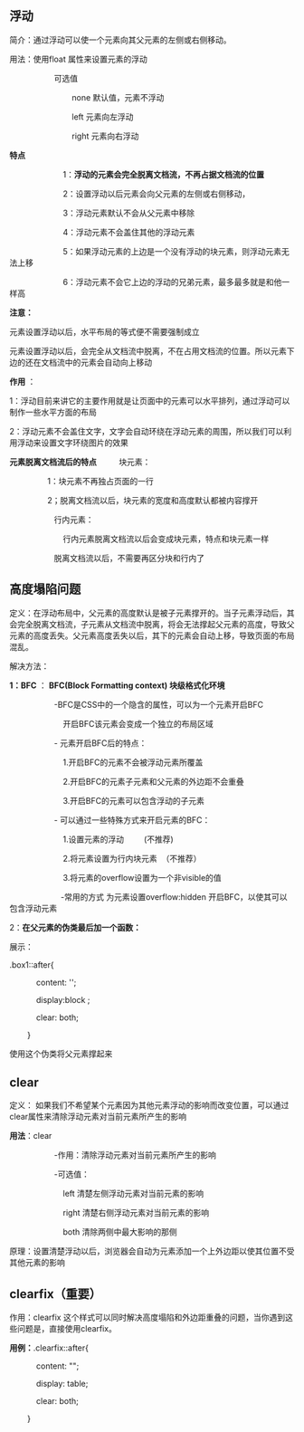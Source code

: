 ## 浮动

简介：通过浮动可以使一个元素向其父元素的左侧或右侧移动。

用法：使用float 属性来设置元素的浮动

                    可选值

                            none 默认值，元素不浮动

                            left 元素向左浮动

                            right 元素向右浮动

**特点**

                        1：**浮动的元素会完全脱离文档流，不再占据文档流的位置**

                        2：设置浮动以后元素会向父元素的左侧或右侧移动，

                        3：浮动元素默认不会从父元素中移除

                        4：浮动元素不会盖住其他的浮动元素

                        5：如果浮动元素的上边是一个没有浮动的块元素，则浮动元素无法上移

                        6：浮动元素不会它上边的浮动的兄弟元素，最多最多就是和他一样高



**注意：**

元素设置浮动以后，水平布局的等式便不需要强制成立

元素设置浮动以后，会完全从文档流中脱离，不在占用文档流的位置。所以元素下边的还在文档流中的元素会自动向上移动



**作用** ：

1：浮动目前来讲它的主要作用就是让页面中的元素可以水平排列，通过浮动可以制作一些水平方面的布局

2：浮动元素不会盖住文字，文字会自动环绕在浮动元素的周围，所以我们可以利用浮动来设置文字环绕图片的效果



**元素脱离文档流后的特点** 
         块元素：

                 1：块元素不再独占页面的一行

                 2；脱离文档流以后，块元素的宽度和高度默认都被内容撑开

                    行内元素：

                        行内元素脱离文档流以后会变成块元素，特点和块元素一样

                    脱离文档流以后，不需要再区分块和行内了             



## 高度塌陷问题

定义：在浮动布局中，父元素的高度默认是被子元素撑开的。当子元素浮动后，其会完全脱离文档流，子元素从文档流中脱离，将会无法撑起父元素的高度，导致父元素的高度丢失。父元素高度丢失以后，其下的元素会自动上移，导致页面的布局混乱。



解决方法：

**1：BFC** ：
**BFC(Block Formatting context) 块级格式化环境** 

                    -BFC是CSS中的一个隐含的属性，可以为一个元素开启BFC

                        开启BFC该元素会变成一个独立的布局区域

                    - 元素开启BFC后的特点：

                        1.开启BFC的元素不会被浮动元素所覆盖

                        2.开启BFC的元素子元素和父元素的外边距不会重叠

                        3.开启BFC的元素可以包含浮动的子元素

                    - 可以通过一些特殊方式来开启元素的BFC：

                        1.设置元素的浮动         (不推荐)

                        2.将元素设置为行内块元素  （不推荐）

                        3.将元素的overflow设置为一个非visible的值

                       -常用的方式 为元素设置overflow:hidden 开启BFC，以使其可以包含浮动元素

2：**在父元素的伪类最后加一个函数：**

展示：

.box1::after{

            content: '';

            display:block ;

            clear: both;

        }

使用这个伪类将父元素撑起来



## clear

定义： 如果我们不希望某个元素因为其他元素浮动的影响而改变位置，可以通过clear属性来清除浮动元素对当前元素所产生的影响

**用法**：clear

                    -作用：清除浮动元素对当前元素所产生的影响

                    -可选值：

                        left 清楚左侧浮动元素对当前元素的影响

                        right 清楚右侧浮动元素对当前元素的影响

                        both 清除两侧中最大影响的那侧

原理：设置清楚浮动以后，浏览器会自动为元素添加一个上外边距以使其位置不受其他元素的影响



## clearfix（重要）

作用：clearfix 这个样式可以同时解决高度塌陷和外边距重叠的问题，当你遇到这些问题是，直接使用clearfix。

**用例：**.clearfix::after{

            content: "";

            display: table;

            clear: both;

        }






